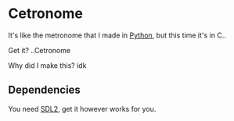 # Cetronome

It's like the metronome that I made in [Python](https://github.com/joshnsolomon/metronome), but this time it's in C..

Get it? ..Cetronome

Why did I make this? idk

## Dependencies

You need [SDL2](https://wiki.libsdl.org/SDL2/Installation), get it however works for you.

